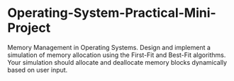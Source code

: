 # Operating-System-Practical-Mini-Project
Memory Management in Operating Systems. Design and implement a simulation of memory allocation using the First-Fit and Best-Fit algorithms. Your simulation should allocate and deallocate memory blocks dynamically based on user input.
